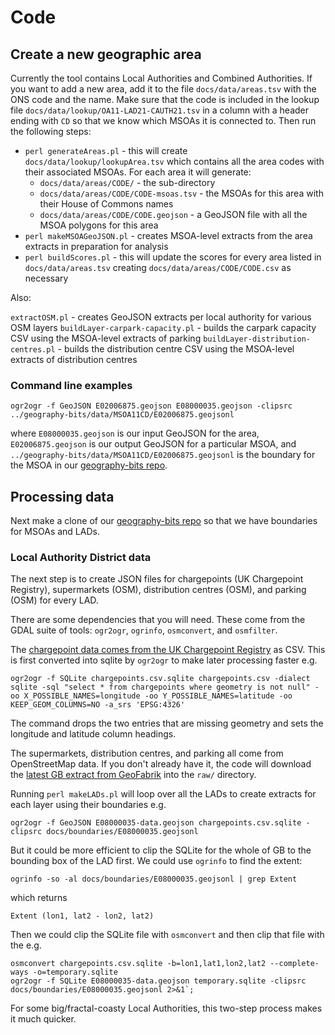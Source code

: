 # Code

## Create a new geographic area

Currently the tool contains Local Authorities and Combined Authorities. If you want to add a new area, add it to the file `docs/data/areas.tsv` with the ONS code and the name. Make sure that the code is included in the lookup file `docs/data/lookup/OA11-LAD21-CAUTH21.tsv` in a column with a header ending with `CD` so that we know which MSOAs it is connected to. Then run the following steps:

  * `perl generateAreas.pl` - this will create `docs/data/lookup/lookupArea.tsv` which contains all the area codes with their associated MSOAs. For each area it will generate:
    * `docs/data/areas/CODE/` - the sub-directory
	* `docs/data/areas/CODE/CODE-msoas.tsv` - the MSOAs for this area with their House of Commons names
	* `docs/data/areas/CODE/CODE.geojson` - a GeoJSON file with all the MSOA polygons for this area
  * `perl makeMSOAGeoJSON.pl`  - creates MSOA-level extracts from the area extracts in preparation for analysis
  * `perl buildScores.pl` - this will update the scores for every area listed in `docs/data/areas.tsv` creating `docs/data/areas/CODE/CODE.csv` as necessary



Also:

`extractOSM.pl` - creates GeoJSON extracts per local authority for various OSM layers
`buildLayer-carpark-capacity.pl` - builds the carpark capacity CSV using the MSOA-level extracts of parking
`buildLayer-distribution-centres.pl` - builds the distribution centre CSV using the MSOA-level extracts of distribution centres


### Command line examples


```
ogr2ogr -f GeoJSON E02006875.geojson E08000035.geojson -clipsrc ../geography-bits/data/MSOA11CD/E02006875.geojsonl
```

where `E08000035.geojson` is our input GeoJSON for the area, `E02006875.geojson` is our output GeoJSON for a particular MSOA, and `../geography-bits/data/MSOA11CD/E02006875.geojsonl` is the boundary for the MSOA in our [geography-bits repo](https://github.com/odileeds/geography-bits/).





## Processing data



Next make a clone of our [geography-bits repo](https://github.com/odileeds/geography-bits/) so that we have boundaries for MSOAs and LADs.



### Local Authority District data

The next step is to create JSON files for chargepoints (UK Chargepoint Registry), supermarkets (OSM), distribution centres (OSM), and parking (OSM) for every LAD.

There are some dependencies that you will need. These come from the GDAL suite of tools: `ogr2ogr`, `ogrinfo`, `osmconvert`, and `osmfilter`.

The [chargepoint data comes from the UK Chargepoint Registry](https://chargepoints.dft.gov.uk/api/retrieve/registry/format/csv) as CSV. This is first converted into sqlite by `ogr2ogr` to make later processing faster e.g.

```
ogr2ogr -f SQLite chargepoints.csv.sqlite chargepoints.csv -dialect sqlite -sql "select * from chargepoints where geometry is not null" -oo X_POSSIBLE_NAMES=longitude -oo Y_POSSIBLE_NAMES=latitude -oo KEEP_GEOM_COLUMNS=NO -a_srs 'EPSG:4326'
```

The command drops the two entries that are missing geometry and sets the longitude and latitude column headings.

The supermarkets, distribution centres, and parking all come from OpenStreetMap data. If you don't already have it, the code will download the [latest GB extract from GeoFabrik](https://download.geofabrik.de/europe/great-britain-latest.osm.pbf) into the `raw/` directory.

Running `perl makeLADs.pl` will loop over all the LADs to create extracts for each layer using their boundaries e.g.

```
ogr2ogr -f GeoJSON E08000035-data.geojson chargepoints.csv.sqlite -clipsrc docs/boundaries/E08000035.geojsonl
```

But it could be more efficient to clip the SQLite for the whole of GB to the bounding box of the LAD first. We could use `ogrinfo` to find the extent:

```
ogrinfo -so -al docs/boundaries/E08000035.geojsonl | grep Extent
```

which returns

```
Extent (lon1, lat2 - lon2, lat2)
```

Then we could clip the SQLite file with `osmconvert` and then clip that file with the e.g.

```
osmconvert chargepoints.csv.sqlite -b=lon1,lat1,lon2,lat2 --complete-ways -o=temporary.sqlite
ogr2ogr -f SQLite E08000035-data.geojson temporary.sqlite -clipsrc docs/boundaries/E08000035.geojsonl 2>&1`;
```

For some big/fractal-coasty Local Authorities, this two-step process makes it much quicker.

